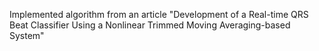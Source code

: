 Implemented algorithm from an article "Development of a Real-time QRS Beat Classifier Using a Nonlinear Trimmed Moving Averaging-based System"